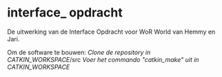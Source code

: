 # interface_ opdracht
De uitwerking van de Interface Opdracht voor WoR World van Hemmy en Jari.

Om de software te bouwen:
*Clone de repository in CATKIN_WORKSPACE*/src
*Voer het commando "catkin_make" uit in CATKIN_WORKSPACE*
